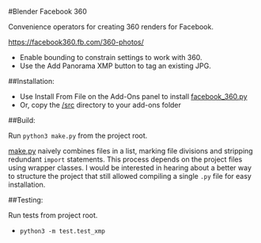 #Blender Facebook 360

Convenience operators for creating 360 renders for Facebook.

https://facebook360.fb.com/360-photos/

* Enable bounding to constrain settings to work with 360.
* Use the Add Panorama XMP button to tag an existing JPG.

##Installation:

* Use Install From File on the Add-Ons panel to install [facebook_360.py](./dist/facebook_360.py)
* Or, copy the [/src](./src) directory to your add-ons folder

##Build:

Run `python3 make.py` from the project root.

[make.py](./make.py) naively combines files in a list, marking file divisions and stripping redundant `import`
statements. This process depends on the project files using wrapper classes. I would be interested in hearing about a
better way to structure the project that still allowed compiling a single `.py` file for easy installation.

##Testing:

Run tests from project root.

* `python3 -m test.test_xmp`
